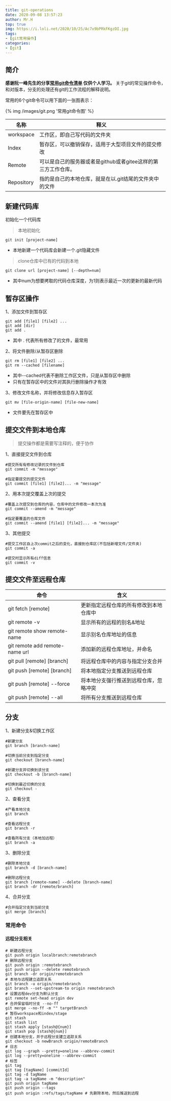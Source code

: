 ```yaml
---
title: git-operations
date: 2020-09-08 13:57:23
author: Mr.H
top: true
img: https://i.loli.net/2020/10/25/Ac7x9bPRkFKgzDI.jpg
tags: 
- [git常用操作]
categories:
- [git]
---
```

## 简介

**感谢阮一峰先生的分享[常用git命令清单](http://www.ruanyifeng.com/blog/2015/12/git-cheat-sheet.html) 仅供个人学习。**
关于git的常见操作命令，和对版本，分支的处理还有git的工作流程的解释说明。
<!-- more -->
常用的6个git命令可以用下面的一张图表示：

{% img /images/git.png '常用git命令图' %}

|名称|释义|
|---|---|
|workspace|工作区，即自己写代码的文件夹|
|Index|暂存区，可以撤销保存，适用于大型项目文件的提交修改|
|Remote|可以是自己的服务器或者是github或者gitee这样的第三方工作仓库。|
|Repository|指的是自己的本地仓库，就是在以.git结尾的文件夹中的文件|

## 新建代码库
 初始化一个代码库 
> 本地初始化
```git
git init [project-name]
```
+ 本地新建一个代码库会新建一个.git隐藏文件

> clone仓库中已有的代码到本地
```git
git clone url [project-name] [--depth=num] 
```
+ 其中num为想要拷取的代码仓库深度，为1则表示最近一次的更新的最新代码

## 暂存区操作
1、添加文件到暂存区
```git
git add [file1] [file2] ...
git add [dir]
git add .
```
+ 其中 . 代表所有修改了的文件，最常用

2、将文件删除/从暂存区删除
```git
git rm [file1] [file2] ...
git rm --cached [filename]
```
+ 其中--cached代表不删除工作区文件，只是从暂存区中删除
+ 只有在暂存区中的文件对其执行删除操作才有效

3、修改文件名称，并将修改信息存入暂存区
```git
git mv [file-origin-name] [file-new-name] 
```
+ 文件要先在暂存区中

## 提交文件到本地仓库
>提交操作都是需要写注释的，便于协作

1、直接提交文件到仓库
```git
#提交所有有修改记录的文件到仓库
git commit -m "message"

#指定要提交的提交文件
git commit [file1] [file2]... -m "message" 
```

2、用本次提交覆盖上次的提交
```git
#覆盖上次提交到仓库的内容，仓库中的文件修改一本次为准
git commit --amend -m "message"

#指定要覆盖的仓库文件
git commit --amend [file1] [file2]... -m "message" 
```

3、其他提交
```git
#提交工作区自上次commit之后的变化，直接到仓库区(不包括新增文件/文件夹)
git commit -a

#提交时显示所有diff信息
git commit -v
```

## 提交文件至远程仓库

|命令|含义|
|---|---|
|git fetch [remote]|更新指定远程仓库的所有修改到本地仓库中|
|git remote -v|显示所有的远程的别名&地址|
|git remote show remote-name |显示别名仓库地址的信息|
|git remote add remote-name url|添加新的远程仓库地址，并命名|
|git pull [remote] [branch]|将远程仓库中的内容与指定分支合并|
|git push [remote] [branch]|将本地指定分支推送到远程仓库|
|git push [remote] --force|将本地分支强行推送到远程仓库，忽略冲突|
|git push [remote] --all|将所有分支推送到远程仓库|

## 分支

1、新建分支&切换工作区
```git
#新建分支
git branch [branch-name]

#切换当前分支到指定分支
git checkout [branch-name]

#新建分支并切换到该分支
git checkout -b [branch-name]

#切换到最近切换的分支
git checkout -

```

2、查看分支
```git
#产看本地分支
git branch

#查看远程分支
git branch -r

#查看所有分支（本地加远程）
git branch -a
```

3、删除分支
```git
#删除本地分支
git branch -d [branch-name]

#删除远程分支
git branch [remote-name] --delete [branch-name]
git branch -dr [remote/branch]
```

4、合并分支
```git
#合并指定分支到当前分支
git merge [branch]
```

### 常用命令

#### 远程分支相关

```shell
# 新建远程分支
git push origin localbranch:remotebranch
# 删除远程分支
git push origin :remotebranch
git push origin --delete remotebranch
git branch -dr origin/remotebranch
# 本地与远程建立追踪关系
git branch -u origin/remotebranch
git branch --set-upstream-to origin remotebranch
# 设置远程dev分支为默认分支
git remote set-head origin dev
# 合并保留临时分支 --no-ff
git merge --no-ff -m "" targetBranch
# 暂存workspace和index/stage
git stash
git stash list
git stash apply [stash@{num}]
git stash pop [stash@{num}]
# 创建本地分支，并于远程分支建立追踪关系
git checkout -b newBranch origin/remoteBranch
# 日志
git log --graph --pretty=oneline --abbrev-commit
git log --pretty=oneline --abbrev-commit
# 标签
git tag
git tag [tagName] [commitId]
git tag -d tagName
git tag -a tagName -m "description"
git push origin tagName
git push origin --tags
git push origin :refs/tags/tagName # 先删除本地，然后推送到远程

```